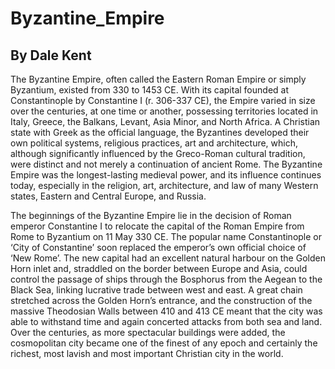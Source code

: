 # Byzantine_Empire

By Dale Kent
------------

The Byzantine Empire, often called the Eastern Roman Empire or simply Byzantium, existed from 330 to 1453 CE. With its capital founded at Constantinople by Constantine I (r. 306-337 CE), the Empire varied in size over the centuries, at one time or another, possessing territories located in Italy, Greece, the Balkans, Levant, Asia Minor, and North Africa. A Christian state with Greek as the official language, the Byzantines developed their own political systems, religious practices, art and architecture, which, although significantly influenced by the Greco-Roman cultural tradition, were distinct and not merely a continuation of ancient Rome. The Byzantine Empire was the longest-lasting medieval power, and its influence continues today, especially in the religion, art, architecture, and law of many Western states, Eastern and Central Europe, and Russia.

The beginnings of the Byzantine Empire lie in the decision of Roman emperor Constantine I to relocate the capital of the Roman Empire from Rome to Byzantium on 11 May 330 CE. The popular name Constantinople or ‘City of Constantine’ soon replaced the emperor’s own official choice of ‘New Rome’. The new capital had an excellent natural harbour on the Golden Horn inlet and, straddled on the border between Europe and Asia, could control the passage of ships through the Bosphorus from the Aegean to the Black Sea, linking lucrative trade between west and east. A great chain stretched across the Golden Horn’s entrance, and the construction of the massive Theodosian Walls between 410 and 413 CE meant that the city was able to withstand time and again concerted attacks from both sea and land. Over the centuries, as more spectacular buildings were added, the cosmopolitan city became one of the finest of any epoch and certainly the richest, most lavish and most important Christian city in the world.
